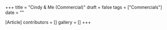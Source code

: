 +++
title = "Cindy & Me (Commercial)"
draft = false
tags = ["Commercials"]
date = ""

[Article]
contributors = []
gallery = []
+++